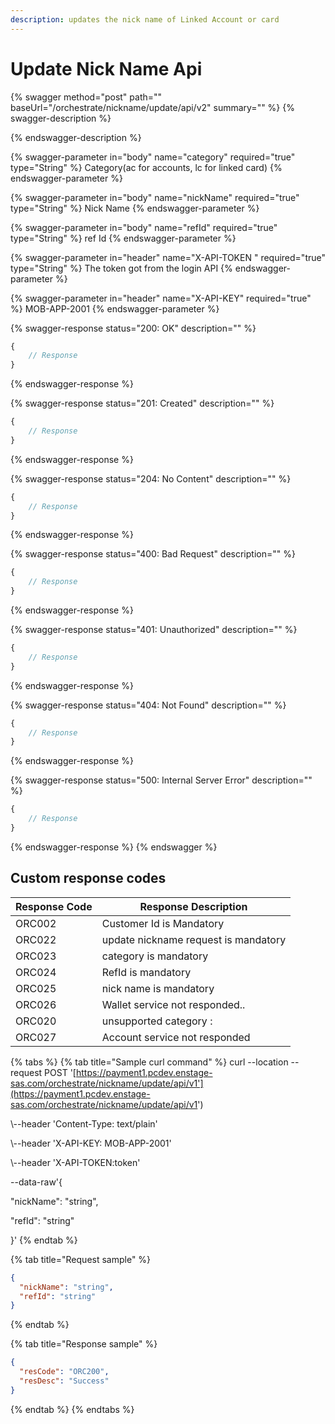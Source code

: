 ```yaml
---
description: updates the nick name of Linked Account or card
---
```


# Update Nick Name Api



{% swagger method="post" path="" baseUrl="<domain>/orchestrate/nickname/update/api/v2" summary="" %}
{% swagger-description %}

{% endswagger-description %}

{% swagger-parameter in="body" name="category" required="true" type="String" %}
Category(ac for accounts, lc for linked card)
{% endswagger-parameter %}

{% swagger-parameter in="body" name="nickName" required="true" type="String" %}
​Nick Name
{% endswagger-parameter %}

{% swagger-parameter in="body" name="refId" required="true" type="String" %}
ref Id
{% endswagger-parameter %}

{% swagger-parameter in="header" name="X-API-TOKEN  " required="true" type="String" %}
​The token got from the login API
{% endswagger-parameter %}

{% swagger-parameter in="header" name="X-API-KEY" required="true" %}
MOB-APP-2001
{% endswagger-parameter %}

{% swagger-response status="200: OK" description="" %}
```javascript
{
    // Response
}
```
{% endswagger-response %}

{% swagger-response status="201: Created" description="" %}
```javascript
{
    // Response
}
```
{% endswagger-response %}

{% swagger-response status="204: No Content" description="" %}
```javascript
{
    // Response
}
```
{% endswagger-response %}

{% swagger-response status="400: Bad Request" description="" %}
```javascript
{
    // Response
}
```
{% endswagger-response %}

{% swagger-response status="401: Unauthorized" description="" %}
```javascript
{
    // Response
}
```
{% endswagger-response %}

{% swagger-response status="404: Not Found" description="" %}
```javascript
{
    // Response
}
```
{% endswagger-response %}

{% swagger-response status="500: Internal Server Error" description="" %}
```javascript
{
    // Response
}
```
{% endswagger-response %}
{% endswagger %}

## Custom response codes

| Response Code | Response Description                  |
| ------------- | ------------------------------------- |
| ORC002        | Customer Id is Mandatory              |
| ​ORC022       | ​update nickname request is mandatory |
| ​ORC023       | category is mandatory                 |
| ORC024        | ​RefId is mandatory                   |
| ORC025        | ​nick name is mandatory               |
| ORC026        | Wallet service not responded..        |
| ORC020        | ​unsupported category :               |
| ORC027        | Account service not responded         |

{% tabs %}
{% tab title="Sample curl command" %}
​curl --location --request POST '[https://payment1.pcdev.enstage-sas.com/orchestrate/nickname/update/api/v1'](https://payment1.pcdev.enstage-sas.com/orchestrate/nickname/update/api/v1')

\\--header 'Content-Type: text/plain'

\\--header 'X-API-KEY: MOB-APP-2001'

\\--header 'X-API-TOKEN:token'

\--data-raw'{

&#x20; "nickName": "string",

&#x20; "refId": "string"

}'
{% endtab %}

{% tab title="Request sample" %}


```json
{
  "nickName": "string",
  "refId": "string"
}
```
{% endtab %}

{% tab title="Response sample" %}
```json
{
  "resCode": "ORC200",
  "resDesc": "Success"
}
```
{% endtab %}
{% endtabs %}

